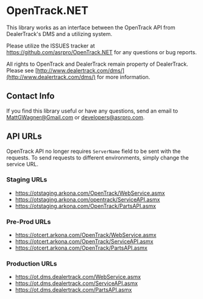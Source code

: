 OpenTrack.NET
===========

This library works as an interface between the OpenTrack API from DealerTrack's DMS and a utilizing system. 

Please utilize the ISSUES tracker at https://github.com/asrpro/OpenTrack.NET for any questions or bug reports.

All rights to OpenTrack and DealerTrack remain property of DealerTrack. Please see [http://www.dealertrack.com/dms/](http://www.dealertrack.com/dms/) for more information.

## Contact Info

If you find this library useful or have any questions, send an email to MattGWagner@Gmail.com or developers@asrpro.com.


## API URLs
OpenTrack API no longer requires `ServerName` field to be sent with the requests.  To send requests to different environments, simply change the service URL.

### Staging URLs
- https://otstaging.arkona.com/OpenTrack/WebService.asmx
- https://otstaging.arkona.com/opentrack/ServiceAPI.asmx
- https://otstaging.arkona.com/OpenTrack/PartsAPI.asmx

### Pre-Prod URLs
- https://otcert.arkona.com/OpenTrack/WebService.asmx
- https://otcert.arkona.com/OpenTrack/ServiceAPI.asmx
- https://otcert.arkona.com/OpenTrack/PartsAPI.asmx

### Production URLs
- https://ot.dms.dealertrack.com/WebService.asmx
- https://ot.dms.dealertrack.com/ServiceAPI.asmx
- https://ot.dms.dealertrack.com/PartsAPI.asmx
